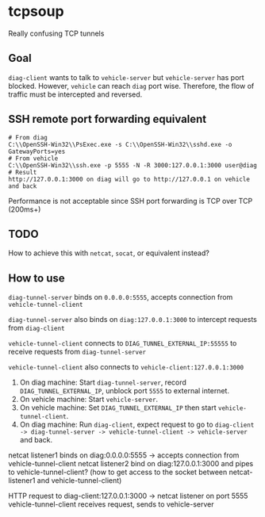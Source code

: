 # tcpsoup
Really confusing TCP tunnels

## Goal

`diag-client` wants to talk to `vehicle-server` but `vehicle-server` has port blocked. However, `vehicle` can reach `diag` port wise. Therefore, the flow of traffic must be intercepted and reversed.

## SSH remote port forwarding equivalent

```shell
# From diag
C:\\OpenSSH-Win32\\PsExec.exe -s C:\\OpenSSH-Win32\\sshd.exe -o GatewayPorts=yes
# From vehicle
C:\\OpenSSH-Win32\\ssh.exe -p 5555 -N -R 3000:127.0.0.1:3000 user@diag
# Result
http://127.0.0.1:3000 on diag will go to http://127.0.0.1 on vehicle and back
```

Performance is not acceptable since SSH port forwarding is TCP over TCP (200ms+)

## TODO

How to achieve this with `netcat`, `socat`, or equivalent instead?

## How to use

`diag-tunnel-server` binds on `0.0.0.0:5555`, accepts connection from `vehicle-tunnel-client`

`diag-tunnel-server` also binds on `diag:127.0.0.1:3000` to intercept requests from `diag-client`

`vehicle-tunnel-client` connects to `DIAG_TUNNEL_EXTERNAL_IP:55555` to receive requests from `diag-tunnel-server`

`vehicle-tunnel-client` also connects to `vehicle-client:127.0.0.1:3000`

1. On diag machine: Start `diag-tunnel-server`, record `DIAG_TUNNEL_EXTERNAL_IP`, unblock port `5555` to external internet.
2. On vehicle machine: Start `vehicle-server`.
3. On vehicle machine: Set `DIAG_TUNNEL_EXTERNAL_IP` then start `vehicle-tunnel-client`.
4. On diag machine: Run `diag-client`, expect request to go to `diag-client -> diag-tunnel-server -> vehicle-tunnel-client -> vehicle-server` and back.

netcat listener1 binds on diag:0.0.0.0:5555 -> accepts connection from vehicle-tunnel-client
netcat listener2 bind on diag:127.0.0.1:3000 and pipes to vehicle-tunnel-client? (how to get access to the socket between netcat-listener1 and vehicle-tunnel-client)

HTTP request to diag-client:127.0.0.1:3000 -> netcat listener on port 5555
vehicle-tunnel-client receives request, sends to vehicle-server
